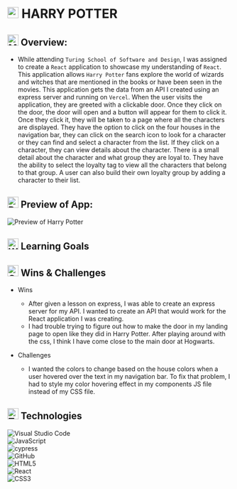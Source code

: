 # <img src="https://raw.githubusercontent.com/Tarikul-Islam-Anik/Animated-Fluent-Emojis/master/Emojis/People/Man%20Mage.png" alt="Man Mage" width="25" height="25" /> HARRY POTTER

## <img src="https://raw.githubusercontent.com/Tarikul-Islam-Anik/Animated-Fluent-Emojis/master/Emojis/Travel%20and%20places/Milky%20Way.png" alt="Milky Way" width="25" height="25" /> Overview:
- While attending `Turing School of Software and Design`, I was assigned to create a `React` application to showcase my understanding of `React`. This application allows `Harry Potter` fans explore the world of wizards and witches that are mentioned in the books or have been seen in the movies. This application gets the data from an API I created using an express server and running on `Vercel`. When the user visits the application, they are greeted with a clickable door. Once they click on the door, the door will open and a button will appear for them to click it. Once they click it, they will be taken to a page where all the characters are displayed. They have the option to click on the four houses in the navigation bar, they can click on the search icon to look for a character or they can find and select a character from the list. If they click on a character, they can view details about the character. There is a small detail about the character and what group they are loyal to. They have the ability to select the loyalty tag to view all the characters that belong to that group. A user can also build their own loyalty group by adding a character to their list.  

## <img src="https://raw.githubusercontent.com/Tarikul-Islam-Anik/Animated-Fluent-Emojis/master/Emojis/Travel%20and%20places/Rocket.png" alt="Rocket" width="25" height="25" /> Preview of App:

![Preview of Harry Potter](https://harrypotter-red.vercel.app/)

## <img src="https://raw.githubusercontent.com/Tarikul-Islam-Anik/Animated-Fluent-Emojis/master/Emojis/Hand%20gestures/Writing%20Hand.png" alt="Writing Hand" width="25" height="25" /> Learning Goals

## <img src="https://raw.githubusercontent.com/Tarikul-Islam-Anik/Animated-Fluent-Emojis/master/Emojis/Smilies/Grinning%20Face%20with%20Big%20Eyes.png" alt="Grinning Face with Big Eyes" width="25" height="25" /> Wins & Challenges
- Wins
    - After given a lesson on express, I was able to create an express server for my API. I wanted to create an API that would work for the React application I was creating. 
    - I had trouble trying to figure out how to make the door in my landing page to open like they did in Harry Potter. After playing around with the css, I think I have come close to the main door at Hogwarts.

- Challenges
    - I wanted the colors to change based on the house colors when a user hovered over the text in my navigation bar. To fix that problem, I had to style my color hovering effect in my components JS file instead of my CSS file.

## <img src="https://raw.githubusercontent.com/Tarikul-Islam-Anik/Animated-Fluent-Emojis/master/Emojis/People/Technologist.png" alt="Technologist" width="25" height="25" /> Technologies

![Visual Studio Code](https://img.shields.io/badge/Visual%20Studio%20Code-0078d7.svg?style=for-the-badge&logo=visual-studio-code&logoColor=white)
<br>
![JavaScript](https://img.shields.io/badge/javascript-%23323330.svg?style=for-the-badge&logo=javascript&logoColor=%23F7DF1E)
<br>
![cypress](https://img.shields.io/badge/-cypress-%23E5E5E5?style=for-the-badge&logo=cypress&logoColor=058a5e)
<br>
![GitHub](https://img.shields.io/badge/github-%23121011.svg?style=for-the-badge&logo=github&logoColor=white)
<br>
![HTML5](https://img.shields.io/badge/html5-%23E34F26.svg?style=for-the-badge&logo=html5&logoColor=white)
<br>
![React](https://img.shields.io/badge/react-%2320232a.svg?style=for-the-badge&logo=react&logoColor=%2361DAFB)
<br>
![CSS3](https://img.shields.io/badge/css3-%231572B6.svg?style=for-the-badge&logo=css3&logoColor=white)
